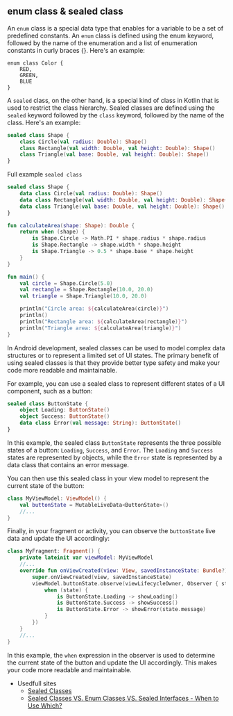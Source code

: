 ## enum class & sealed class

An ```enum``` class is a special data type that enables for a variable to be a set of predefined constants. An ```enum``` class is defined using the enum keyword, followed by the name of the enumeration and a list of enumeration constants in curly braces {}. Here's an example:

```k
enum class Color {
    RED,
    GREEN,
    BLUE
}
```

A ```sealed``` class, on the other hand, is a special kind of class in Kotlin that is used to restrict the class hierarchy. Sealed classes are defined using the ```sealed``` keyword followed by the ```class``` keyword, followed by the name of the class. Here's an example:

```kt
sealed class Shape {
    class Circle(val radius: Double): Shape()
    class Rectangle(val width: Double, val height: Double): Shape()
    class Triangle(val base: Double, val height: Double): Shape()
}
```



Full example ```sealed class```

```kt
sealed class Shape {
    data class Circle(val radius: Double): Shape()
    data class Rectangle(val width: Double, val height: Double): Shape()
    data class Triangle(val base: Double, val height: Double): Shape()
}

fun calculateArea(shape: Shape): Double {
    return when (shape) {
        is Shape.Circle -> Math.PI * shape.radius * shape.radius
        is Shape.Rectangle -> shape.width * shape.height
        is Shape.Triangle -> 0.5 * shape.base * shape.height
    }
}

fun main() {
    val circle = Shape.Circle(5.0)
    val rectangle = Shape.Rectangle(10.0, 20.0)
    val triangle = Shape.Triangle(10.0, 20.0)

    println("Circle area: ${calculateArea(circle)}")
    println()
    println("Rectangle area: ${calculateArea(rectangle)}")
    println("Triangle area: ${calculateArea(triangle)}")
}
```

In Android development, sealed classes can be used to model complex data structures or to represent a limited set of UI states. The primary benefit of using sealed classes is that they provide better type safety and make your code more readable and maintainable.

For example, you can use a sealed class to represent different states of a UI component, such as a button:

```kt
sealed class ButtonState {
    object Loading: ButtonState()
    object Success: ButtonState()
    data class Error(val message: String): ButtonState()
}
```

In this example, the sealed class ```ButtonState``` represents the three possible states of a button: ```Loading```, ```Success```, and ```Error```. The ```Loading``` and ```Success``` states are represented by objects, while the ```Error``` state is represented by a data class that contains an error message.

You can then use this sealed class in your view model to represent the current state of the button:

```kt
class MyViewModel: ViewModel() {
    val buttonState = MutableLiveData<ButtonState>()
    //...
}
```
Finally, in your fragment or activity, you can observe the ```buttonState``` live data and update the UI accordingly:

```kt
class MyFragment: Fragment() {
    private lateinit var viewModel: MyViewModel
    //...
    override fun onViewCreated(view: View, savedInstanceState: Bundle?) {
        super.onViewCreated(view, savedInstanceState)
        viewModel.buttonState.observe(viewLifecycleOwner, Observer { state ->
            when (state) {
                is ButtonState.Loading -> showLoading()
                is ButtonState.Success -> showSuccess()
                is ButtonState.Error -> showError(state.message)
            }
        })
    }
    //...
}
```
In this example, the ```when``` expression in the observer is used to determine the current state of the button and update the UI accordingly. This makes your code more readable and maintainable.

- Usedfull sites
  - [Sealed Classes](https://medium.com/jesus-medina/sealed-classes-and-sealed-interfaces-advanced-kotlin-a8f6de0c9eaf)
  - [Sealed Classes VS. Enum Classes VS. Sealed Interfaces - When to Use Which?](https://www.youtube.com/watch?v=kLJRZpRhX1o)
